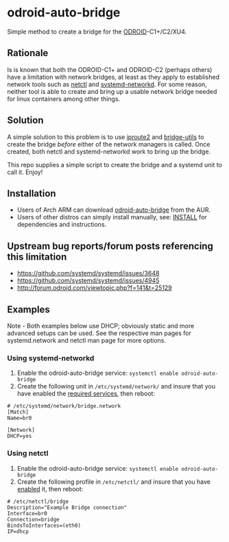 # odroid-auto-bridge
Simple method to create a bridge for the [ODROID](http://www.hardkernel.com/main/main.php)-C1+/C2/XU4.

## Rationale
Is is known that both the ODROID-C1+ and ODROID-C2 (perhaps others) have a limitation with network bridges, at least as they apply to established network tools such as [netctl](http://projects.archlinux.org/netctl.git/) and [systemd-networkd](https://www.github.com/systemd/systemd). For some reason, neither tool is able to create and bring up a usable network bridge needed for linux containers among other things.

## Solution
A simple solution to this problem is to use [iproute2](http://www.linuxfoundation.org/collaborate/workgroups/networking/iproute2) and [bridge-utils](http://www.linuxfoundation.org/collaborate/workgroups/networking/bridge) to create the bridge _before_ either of the network managers is called. Once created, both netctl and systemd-networkd work to bring up the bridge.

This repo supplies a simple script to create the bridge and a systemd unit to call it.  Enjoy!

## Installation
* Users of Arch ARM can download [odroid-auto-bridge](https://aur.archlinux.org/packages/odroid-auto-bridge) from the AUR.
* Users of other distros can simply install manually, see: [INSTALL](https://github.com/graysky2/odroid-auto-bridge/blob/master/INSTALL) for dependencies and instructions.

## Upstream bug reports/forum posts referencing this limitation
* https://github.com/systemd/systemd/issues/3648
* https://github.com/systemd/systemd/issues/4945
* http://forum.odroid.com/viewtopic.php?f=141&t=25129

## Examples
Note - Both examples below use DHCP; obviously static and more advanced setups can be used. See the respective man pages for systemd.network and netctl man page for more options.

### Using systemd-networkd

1. Enable the odroid-auto-bridge service: `systemctl enable odroid-auto-bridge`
2. Create the following unit in `/etc/systemd/network/` and insure that you have enabled the [required services](https://wiki.archlinux.org/index.php/Systemd-networkd#Required_services_and_setup), then reboot:
```
# /etc/systemd/network/bridge.network
[Match]
Name=br0

[Network]
DHCP=yes
```
### Using netctl
1. Enable the odroid-auto-bridge service: `systemctl enable odroid-auto-bridge`
2. Create the following profile in `/etc/netctl/` and insure that you have [enabled](https://wiki.archlinux.org/index.php/Netctl#Basic_method) it, then reboot:
```
# /etc/netctl/bridge
Description="Example Bridge connection"
Interface=br0
Connection=bridge
BindsToInterfaces=(eth0)
IP=dhcp
```
